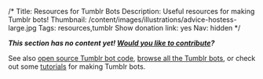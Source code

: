 /*
Title: Resources for Tumblr Bots
Description: Useful resources for making Tumblr bots!
Thumbnail: /content/images/illustrations/advice-hostess-large.jpg
Tags: resources,tumblr
Show donation link: yes
Nav: hidden
*/

***This section has no content yet! [Would you like to contribute](https://github.com/botwiki/botwiki.org)?***

See also [open source Tumblr bot code](/tag/tumblr+opensource), [browse all the Tumblr bots](/bots/tumblr-bots), or check out some [tutorials](/tutorials/tumblr-bots) for making Tumblr bots.